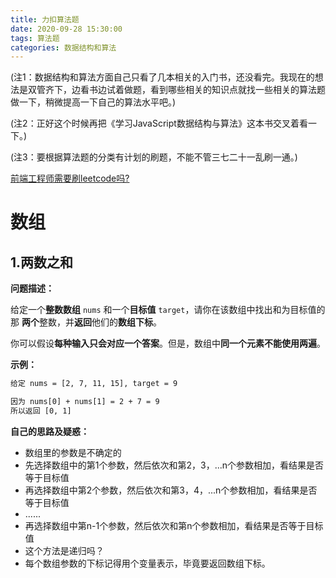 ```yaml
---
title: 力扣算法题
date: 2020-09-28 15:30:00
tags: 算法题
categories: 数据结构和算法
---
```


(注1：数据结构和算法方面自己只看了几本相关的入门书，还没看完。我现在的想法是双管齐下，边看书边试着做题，看到哪些相关的知识点就找一些相关的算法题做一下，稍微提高一下自己的算法水平吧。)

(注2：正好这个时候再把《学习JavaScript数据结构与算法》这本书交叉着看一下。)

(注3：要根据算法题的分类有计划的刷题，不能不管三七二十一乱刷一通。)

[前端工程师需要刷leetcode吗?](https://www.zhihu.com/question/300336437)

# 数组

## 1.两数之和

**问题描述：**

给定一个**整数数组** `nums` 和一个**目标值** `target`，请你在该数组中找出和为目标值的那 **两个**整数，并**返回**他们的**数组下标**。

你可以假设**每种输入只会对应一个答案**。但是，数组中**同一个元素不能使用两遍**。

**示例：**

~~~html
给定 nums = [2, 7, 11, 15], target = 9

因为 nums[0] + nums[1] = 2 + 7 = 9
所以返回 [0, 1]
~~~

**自己的思路及疑惑：**

* 数组里的参数是不确定的
* 先选择数组中的第1个参数，然后依次和第2，3，...n个参数相加，看结果是否等于目标值
* 再选择数组中第2个参数，然后依次和第3，4，...n个参数相加，看结果是否等于目标值
* ......
* 再选择数组中第n-1个参数，然后依次和第n个参数相加，看结果是否等于目标值
* 这个方法是递归吗？
* 每个数组参数的下标记得用个变量表示，毕竟要返回数组下标。